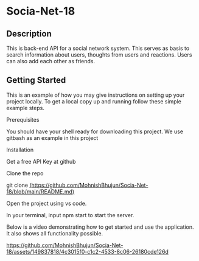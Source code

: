 # Socia-Net-18

## Description

This is back-end API for a social network system. This serves as basis to search information about users, thoughts from users and reactions. Users can also add each other as friends.

## Getting Started
This is an example of how you may give instructions on setting up your project locally. To get a local copy up and running follow these simple example steps.

Prerequisites

You should have your shell ready for downloading this project. We use gitbash as an example in this project

Installation

Get a free API Key at github

Clone the repo

git clone [(https://github.com/MohnishBhujun/Socia-Net-18/blob/main/README.md)](https://github.com/MohnishBhujun/Socia-Net-18/blob/main/README.md)

Open the project using vs code.

In your terminal, input npm start to start the server.

Below is a video demonstrating how to get started and use the application. It also shows all functionality possible.


https://github.com/MohnishBhujun/Socia-Net-18/assets/149837818/4c3015f0-c1c2-4533-8c06-26180cde126d

